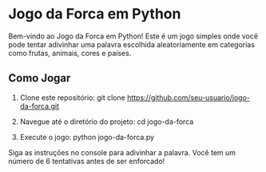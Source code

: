 # Jogo da Forca em Python

Bem-vindo ao Jogo da Forca em Python! Este é um jogo simples onde você pode tentar adivinhar uma palavra escolhida aleatoriamente em categorias como frutas, animais, cores e países.

## Como Jogar

1. Clone este repositório:
   git clone https://github.com/seu-usuario/jogo-da-forca.git

2. Navegue até o diretório do projeto:
  cd jogo-da-forca

3. Execute o jogo:
  python jogo-da-forca.py

Siga as instruções no console para adivinhar a palavra. Você tem um número de 6 tentativas antes de ser enforcado!
